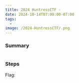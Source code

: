 ```yaml
---
title: 2024 HuntressCTF - 
date: 2024-10-14T07:00:00-07:00
tags:
  - 
image: /2024-HuntressCTF/.png
---
```


### Summary
```

```

### Steps



Flag: 